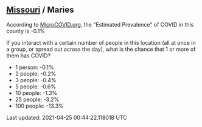 
## [Missouri](/united-states/missouri) / Maries

According to [MicroCOVID.org](http://microcovid.org),
the "Estimated Prevalence" of COVID in this county is -0.1%

If you interact with a certain number of people in this location
(all at once in a group, or spread out across the day), what is the chance that
1 or more of them has COVID?

- 1 person: -0.1%
- 2 people: -0.2%
- 3 people: -0.4%
- 5 people: -0.6%
- 10 people: -1.3%
- 25 people: -3.2%
- 100 people: -13.3%

Last updated: 2021-04-25 00:44:22.118018 UTC
